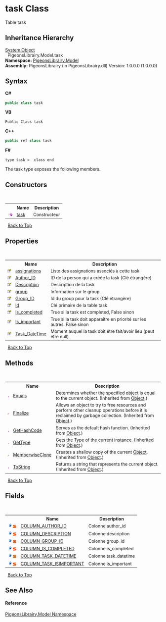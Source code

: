 # task Class
 

Table task


## Inheritance Hierarchy
<a href="http://msdn2.microsoft.com/en-us/library/e5kfa45b" target="_blank">System.Object</a><br />&nbsp;&nbsp;PigeonsLibrairy.Model.task<br />
**Namespace:**&nbsp;<a href="740f9e4a-e251-715e-60bf-e906871d97b4">PigeonsLibrairy.Model</a><br />**Assembly:**&nbsp;PigeonsLibrairy (in PigeonsLibrairy.dll) Version: 1.0.0.0 (1.0.0.0)

## Syntax

**C#**<br />
``` C#
public class task
```

**VB**<br />
``` VB
Public Class task
```

**C++**<br />
``` C++
public ref class task
```

**F#**<br />
``` F#
type task =  class end
```

The task type exposes the following members.


## Constructors
&nbsp;<table><tr><th></th><th>Name</th><th>Description</th></tr><tr><td>![Public method](media/pubmethod.gif "Public method")</td><td><a href="7db9a518-0ae2-57fe-3ae0-3c3198230b03">task</a></td><td>
Constructeur</td></tr></table>&nbsp;
<a href="#task-class">Back to Top</a>

## Properties
&nbsp;<table><tr><th></th><th>Name</th><th>Description</th></tr><tr><td>![Public property](media/pubproperty.gif "Public property")</td><td><a href="620ee4fe-57aa-a090-3e92-4b632c6876e3">assignations</a></td><td>
Liste des assignations associés à cette task</td></tr><tr><td>![Public property](media/pubproperty.gif "Public property")</td><td><a href="b421897b-3938-2ce1-2a6e-2f7c4d48233a">Author_ID</a></td><td>
ID de la person qui a créée la task (Clé étrangère)</td></tr><tr><td>![Public property](media/pubproperty.gif "Public property")</td><td><a href="dc918fb9-242c-b1b7-9671-8e4d79edb11d">Description</a></td><td>
Description de la task</td></tr><tr><td>![Public property](media/pubproperty.gif "Public property")</td><td><a href="17fc131f-dbe3-a3dd-f8ad-9de384e3b204">group</a></td><td>
Information sur le group</td></tr><tr><td>![Public property](media/pubproperty.gif "Public property")</td><td><a href="c2d3a336-6e91-5f23-51a3-4d8e27fc49a8">Group_ID</a></td><td>
Id du group pour la task (Clé étrangère)</td></tr><tr><td>![Public property](media/pubproperty.gif "Public property")</td><td><a href="48adaf1c-236d-50fc-f1bb-88dec81f9951">Id</a></td><td>
Clé primaire de la table task</td></tr><tr><td>![Public property](media/pubproperty.gif "Public property")</td><td><a href="7e5b8545-4ea0-e3bc-d381-f0f6eeeb8097">Is_completed</a></td><td>
True si la task est completed, False sinon</td></tr><tr><td>![Public property](media/pubproperty.gif "Public property")</td><td><a href="bd75f24e-1d9a-3eb2-16ca-95c2bc4a9fad">Is_important</a></td><td>
True si la task doit apparaître en priorité sur les autres. False sinon</td></tr><tr><td>![Public property](media/pubproperty.gif "Public property")</td><td><a href="e1818e5c-8cbd-acfa-fcfd-0917efb3f89f">Task_DateTime</a></td><td>
Moment auquel la task doit être fait/avoir lieu (peut être null)</td></tr></table>&nbsp;
<a href="#task-class">Back to Top</a>

## Methods
&nbsp;<table><tr><th></th><th>Name</th><th>Description</th></tr><tr><td>![Public method](media/pubmethod.gif "Public method")</td><td><a href="http://msdn2.microsoft.com/en-us/library/bsc2ak47" target="_blank">Equals</a></td><td>
Determines whether the specified object is equal to the current object.
 (Inherited from <a href="http://msdn2.microsoft.com/en-us/library/e5kfa45b" target="_blank">Object</a>.)</td></tr><tr><td>![Protected method](media/protmethod.gif "Protected method")</td><td><a href="http://msdn2.microsoft.com/en-us/library/4k87zsw7" target="_blank">Finalize</a></td><td>
Allows an object to try to free resources and perform other cleanup operations before it is reclaimed by garbage collection.
 (Inherited from <a href="http://msdn2.microsoft.com/en-us/library/e5kfa45b" target="_blank">Object</a>.)</td></tr><tr><td>![Public method](media/pubmethod.gif "Public method")</td><td><a href="http://msdn2.microsoft.com/en-us/library/zdee4b3y" target="_blank">GetHashCode</a></td><td>
Serves as the default hash function.
 (Inherited from <a href="http://msdn2.microsoft.com/en-us/library/e5kfa45b" target="_blank">Object</a>.)</td></tr><tr><td>![Public method](media/pubmethod.gif "Public method")</td><td><a href="http://msdn2.microsoft.com/en-us/library/dfwy45w9" target="_blank">GetType</a></td><td>
Gets the <a href="http://msdn2.microsoft.com/en-us/library/42892f65" target="_blank">Type</a> of the current instance.
 (Inherited from <a href="http://msdn2.microsoft.com/en-us/library/e5kfa45b" target="_blank">Object</a>.)</td></tr><tr><td>![Protected method](media/protmethod.gif "Protected method")</td><td><a href="http://msdn2.microsoft.com/en-us/library/57ctke0a" target="_blank">MemberwiseClone</a></td><td>
Creates a shallow copy of the current <a href="http://msdn2.microsoft.com/en-us/library/e5kfa45b" target="_blank">Object</a>.
 (Inherited from <a href="http://msdn2.microsoft.com/en-us/library/e5kfa45b" target="_blank">Object</a>.)</td></tr><tr><td>![Public method](media/pubmethod.gif "Public method")</td><td><a href="http://msdn2.microsoft.com/en-us/library/7bxwbwt2" target="_blank">ToString</a></td><td>
Returns a string that represents the current object.
 (Inherited from <a href="http://msdn2.microsoft.com/en-us/library/e5kfa45b" target="_blank">Object</a>.)</td></tr></table>&nbsp;
<a href="#task-class">Back to Top</a>

## Fields
&nbsp;<table><tr><th></th><th>Name</th><th>Description</th></tr><tr><td>![Public field](media/pubfield.gif "Public field")![Static member](media/static.gif "Static member")</td><td><a href="d47f555b-f9a2-1704-3ca4-a1bb68993fc0">COLUMN_AUTHOR_ID</a></td><td>
Colonne author_id</td></tr><tr><td>![Public field](media/pubfield.gif "Public field")![Static member](media/static.gif "Static member")</td><td><a href="e925aaa7-e17d-f921-ede0-15cd1adaff78">COLUMN_DESCRIPTION</a></td><td>
Colonne description</td></tr><tr><td>![Public field](media/pubfield.gif "Public field")![Static member](media/static.gif "Static member")</td><td><a href="871924b2-87e6-ca14-27a8-4f2c4a70d06a">COLUMN_GROUP_ID</a></td><td>
Colonne group_id</td></tr><tr><td>![Public field](media/pubfield.gif "Public field")![Static member](media/static.gif "Static member")</td><td><a href="11187a55-3166-66fd-bea2-fa477a4a2f75">COLUMN_IS_COMPLETED</a></td><td>
Colonne is_completed</td></tr><tr><td>![Public field](media/pubfield.gif "Public field")![Static member](media/static.gif "Static member")</td><td><a href="94bcbb07-1f05-a6d4-ee43-be1e023a755c">COLUMN_TASK_DATETIME</a></td><td>
Colonne task_datetime</td></tr><tr><td>![Public field](media/pubfield.gif "Public field")![Static member](media/static.gif "Static member")</td><td><a href="916bb5db-5820-f919-379f-37b2134454f3">COLUMN_TASK_ISIMPORTANT</a></td><td>
Colonne is_important</td></tr></table>&nbsp;
<a href="#task-class">Back to Top</a>

## See Also


#### Reference
<a href="740f9e4a-e251-715e-60bf-e906871d97b4">PigeonsLibrairy.Model Namespace</a><br />